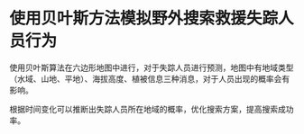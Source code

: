# 使用贝叶斯方法模拟野外搜索救援失踪人员行为

使用贝叶斯算法在六边形地图中进行，对于失踪人员进行预测，地图中有地域类型（水域、山地、平地）、海拔高度、植被信息三种消息，对于人员出现的概率会有影响。

根据时间变化可以推断出失踪人员所在地域的概率，优化搜索方案，提高搜索成功率。

